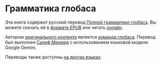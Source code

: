 # Грамматика глобаса

Эта книга содержит русский перевод [Полной грамматики глобаса][cgg-link].
Вы можете скачать её в [формате EPUB][epub-link] или читать [онлайн][web-link].

Автором [оригинального контента][oc-link] является [команда глобаса][gb-link].
Перевод был выполнен [Салиф Мехмед][sm-link] с использованием языковой модели Google Gemini.

Переводы также доступны [на других языках][all-link].

[^1]: В максимально возможной степени в соответствии с законом, авторы отказались от всех авторских и смежных прав на содержание этого сайта.

[cgg-link]:https://salif.github.io/gramati-fe-globasa/eng/
[epub-link]:Gramati_fe_Globasa_Mesi_2_Nyan_2025_Rusisa_Gemini.epub
[web-link]:https://salif.github.io/gramati-fe-globasa/ru-gemini/
[oc-link]:https://xwexi.globasa.net/eng/gramati
[gb-link]:https://globasa.net/
[sm-link]:https://salif.eu/
[all-link]:https://salif.github.io/gramati-fe-globasa/
